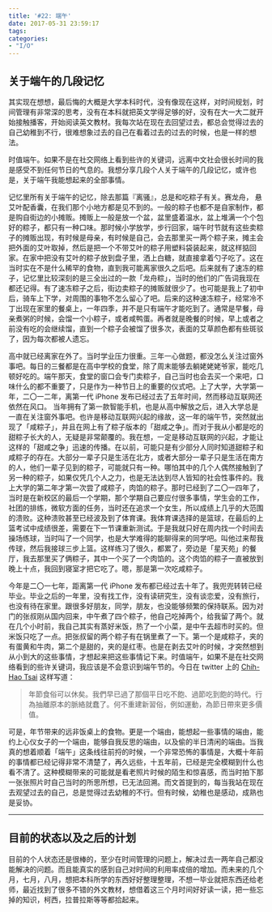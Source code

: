 ```yaml
---
title: '#22: 端午'
date: 2017-05-31 23:59:17
tags:
categories: 
- "I/O"
---
```

## 关于端午的几段记忆

其实现在想想，最后悔的大概是大学本科时代，没有像现在这样，对时间规划，时间管理有非常深的思考，没有在本科就把英文学得足够的好，没有在大一大二就开始接触播客，开始阅读英文教材。我每次站在现在去回望过去，都总会觉得过去的自己幼稚到不行，很难想象过去的自己在看着过去的过去的时候，也是一样的想法。

时值端午。如果不是在社交网络上看到些许的关键词，远离中文社会很长时间的我是感受不到任何节日的气息的。我想分享几段个人关于端午的几段记忆，或许也是，关于端午我能想起来的全部事情。
<!-- more -->
记忆里所有关于端午的记忆，除去那篇『离骚』，总是和吃粽子有关。赛龙舟， 悬艾叶配香囊，在我们那个小地方都是见不到的。一般的粽子也都不是自家制作，都是购自街边的小摊贩。摊贩上一般是放一个盆，盆里盛着温水，盆上堆满一个个包好的粽子，都只有一种口味。那时候小学放学，步行回家，端午时节就有这些卖粽子的摊贩出现，有时候是母亲，有时候是自己，会去那里买一两个粽子来，摊主会把外面的艾叶取掉，然后是把一个不带艾叶的粽子用塑料袋装起来，就这样掂回家。在家中把没有艾叶的粽子放到盘子里，洒上白糖，就直接拿着勺子吃了。这在当时实在不是什么稀罕的食物，直到我可能离家很久之后吧。后来就有了速冻的粽子，记忆里比较深刻的是三全出过的一款「龙舟粽」，当时的他们的广告词我现在都还记得。有了速冻粽子之后，街边卖粽子的摊贩就很少了。也可能是我上了初中后，骑车上下学，对周围的事物不怎么留心了吧。后来的这种速冻粽子，经常冷不丁出现在家里的餐桌上，一年四季，并不是只有端午才能吃到了。通常是早餐，母亲煮粥的时候，会馏一个小粽子，或者咸鸭蛋。再者就是晚餐的时候，早上或者之前没有吃的会继续馏，直到一个粽子会被馏了很多次，表面的艾草颜色都有些斑驳了，因为每次都被人遗忘。

高中就已经离家在外了。当时学业压力很重。三年一心做题，都没怎么关注过窗外事吧。每日的三餐都是在高中学校的食堂，除了周末能够去躺姥姥姥爷家，能吃几顿好吃的。端午那天，食堂的窗口会专门卖粽子，自己当时也会去买一个来吧，口味什么的都不重要了，只是作为一种节日上的重要的仪式吧。上了大学，大学第一年，二〇一二年，离第一代 iPhone 发布已经过去了五年时间，然而移动互联网还依然在风口。 当年拥有了第一款智能手机，也是从高中解放之后，进入大学总是一直在关注窗外事吧。也许是移动互联网兴起的缘故，这一年的端午节，突然就出现了「咸粽子」，并且在网上有了粽子版本的「甜咸之争」。而对于我从小都是吃的甜粽子长大的人，无疑是非常颠覆的。我在想，一定是移动互联网的兴起，才能让这样的「甜咸之争」迅速的传播。在以前，可能只是有少部分人同时知道甜粽子和咸粽子的存在。大部分一辈子只是生活在北方，或者大部分一辈子只是生活在南方的人，他们一辈子见到的粽子，可能就只有一种。哪怕其中的几个人偶然接触到了另一种的粽子，如果仅凭几个人之力，也是无法达到尽人皆知的社会性事件的。我上大学的第二年才第一次尝了咸粽子，肉馅的粽子。那时已经到了二〇一四年了，当时是在新校区的最后一个学期，那个学期自己要应付很多事情，学生会的工作，社团的排练，微软方面的任务，当时还在追求一个女生，所以成绩上几乎的大范围的溃败。这种溃败甚至已经波及到了体育课。我体育课选择的是篮球，在最后的上篮考试中成绩很差，需要在下一节课重新测试。于是我就只好在周内找一个时间去操场练球，当时叫了一个同学，也是大学难得的能聊得来的同学吧。叫他过来帮我传球，然后我接球三步上篮。这样练习了很久，都累了，旁边是「星天苑」的餐厅，我去那里买了俩粽子，其中一个买了一个肉馅的。这个肉馅的粽子一直被放到晚上十点，我回到寝室才把它吃了。嗯，那是第一次吃咸粽子。

今年是二〇一七年，距离第一代 iPhone 发布都已经过去十年了。我兜兜转转已经毕业。毕业之后的一年里，没有找工作，没有读研究生，没有谈恋爱，没有旅行，也没有待在家里。跟很多好朋友，同学，朋友，也没能够频繁的保持联系。因为对门的张叔刚从国内回来，中午煮了四个粽子，他自己吃掉两个，给我留了两个。就在几个小时前，我自己其实有蒸好米饭，热了一个小菜，是中午去超市时买的。但米饭只吃了一点。把张叔留的两个粽子有在锅里煮了一下。第一个是咸粽子，夹的有蛋黄和牛肉，第二个是甜的，夹的是红枣。也是在剥去艾叶的时候，才突然想到从小到大的这些事情，才想起来把这些事情记下来。时值端午，如果不是在社交网络看到的些许关键词，我应该是不会意识到端午节的。今日在 twitter 上的 [Chih-Hao Tsai](https://twitter.com/hao520) 这样写道：

>年節食俗可以休矣。我們早已過了那個平日吃不飽、過節吃到飽的時代。行為抽離原本的脈絡就蠢了。何不重建新習俗，例如運動，為節日帶來更多價值。

可是，年节带来的远非饭桌上的食物。更是一个端由，能想起一些事情的端由，能约上心仪女子的一个端由，能够自我反思的端由，以及偷的半日清闲的端由。当我真的想着顺着「端午」这条线往前捋的时候，一个非常恐怖的事情是，大概十年前的事情都已经记得非常不清楚了，再久远些，十五年前，已经是完全模糊到什么也看不清了。这种模糊带来的可能就是看老照片时候的陌生和惊喜感，而当时拍下那一张张照片时自己当时的所思所想，已无法回溯。而文首提到的，每当我站在现在去观望过去的自己，总是觉得过去幼稚的不行。但有时候，幼稚也是感动，成熟也是妥协。

***

## 目前的状态以及之后的计划

目前的个人状态还是很棒的，至少在时间管理的问题上，解决过去一两年自己都没能解决的问题。而且能真实的感到自己对时间的利用率成倍的增加。而未来的几个月，七月，八月，想把本科所学的东西好好整理整理，不想一毕业就把东西还给老师，最近找到了很多不错的外文教材，想借着这三个月时间好好读一读，把一些忘掉的知识，柯西，拉普拉斯等等都拾起来。